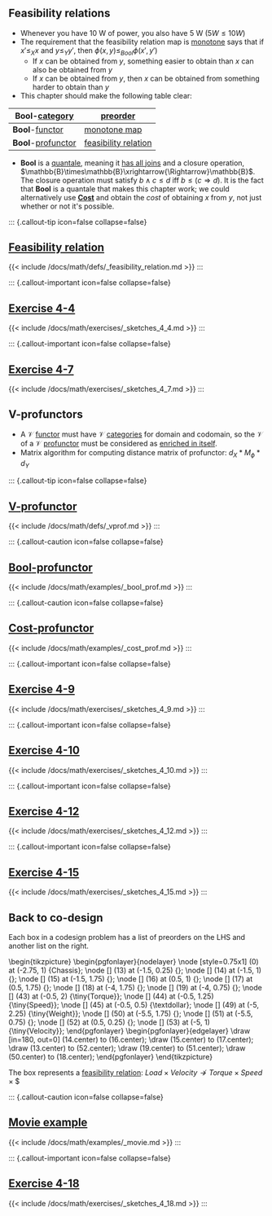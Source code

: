 ## Feasibility relations

-  Whenever you have 10 W of power, you also have 5 W ($5 W \leq 10 W$)
- The requirement that the feasibility relation map is 
  [monotone](/docs/math/defs/monotone_map.qmd) says that if 
  $x' \leq_X x$ and $y \leq_Y y'$, then $\phi(x,y) \leq_{Bool} \phi(x',y')$
    - If $x$ can be obtained from $y$, something easier to obtain than $x$ 
      can also be obtained from $y$
    - If $x$ can be obtained from $y$, then $x$ can be obtained from 
      something harder to obtain than $y$
- This chapter should make the following table clear:

| **Bool**-[category](/docs/math/defs/vcat.qmd)  | [preorder](/docs/math/defs/preorder.qmd)            |
|----|---|
| **Bool**-[functor](/docs/math/defs/v_functor.qmd)   | [monotone map](/docs/math/defs/monotone_map.qmd)        |
| **Bool**-[profunctor](/docs/math/defs/vprof.qmd) | [feasibility relation](/docs/math/defs/feasibility_relation.qmd) |

- **Bool** is a [quantale](/docs/math/defs/quantale.qmd), meaning it 
  [has all joins](/docs/math/propositions/quantale_all_joins.qmd) and a closure 
  operation, $\mathbb{B}\times\mathbb{B}\xrightarrow{\Rightarrow}\mathbb{B}$. 
  The closure operation must satisfy $b \land c \leq d$ iff 
  $b \leq (c \Rightarrow d)$. It is the fact that **Bool** is a 
  quantale that makes this chapter work; we could alternatively use 
  [**Cost**](/docs/math/examples/cost_smp.qmd) and obtain the *cost* of 
  obtaining $x$ from $y$, not just whether or not it's possible.

::: {.callout-tip icon=false collapse=false}
## [Feasibility relation](/docs/math/defs/feasibility_relation.qmd)
{{< include /docs/math/defs/_feasibility_relation.md >}}
:::

::: {.callout-important icon=false collapse=false}
## [Exercise 4-4](/docs/math/exercises/sketches_4_4.qmd)
{{< include /docs/math/exercises/_sketches_4_4.md >}}
:::

::: {.callout-important icon=false collapse=false}
## [Exercise 4-7](/docs/math/exercises/sketches_4_7.qmd)
{{< include /docs/math/exercises/_sketches_4_7.md >}}
:::


## V-profunctors

- A $\mathcal{V}$ [functor](/docs/math/defs/v_functor.qmd) must have 
  $\mathcal{V}$ [categories](/docs/math/defs/vcat.qmd) for domain and 
  codomain, so the $\mathcal{V}$ of a $\mathcal{V}$ 
  [profunctor](/docs/math/defs/vprof.qmd) must 
  be considered as [enriched in itself](/docs/math/defs/self_enriched.qmd).
- Matrix algorithm for computing distance matrix of profunctor: 
  $d_X * M_\phi * d_Y$

::: {.callout-tip icon=false collapse=false}
## [V-profunctor](/docs/math/defs/vprof.qmd)
{{< include /docs/math/defs/_vprof.md >}}
:::

::: {.callout-caution icon=false collapse=false}
## [**Bool**-profunctor](/docs/math/examples/bool_prof.qmd)
{{< include /docs/math/examples/_bool_prof.md >}}
:::

::: {.callout-caution icon=false collapse=false}
## [**Cost**-profunctor](/docs/math/examples/cost_prof.qmd)
{{< include /docs/math/examples/_cost_prof.md >}}
:::

::: {.callout-important icon=false collapse=false}
## [Exercise 4-9](/docs/math/exercises/sketches_4_9.qmd)
{{< include /docs/math/exercises/_sketches_4_9.md >}}
:::

::: {.callout-important icon=false collapse=false}
## [Exercise 4-10](/docs/math/exercises/sketches_4_10.qmd)
{{< include /docs/math/exercises/_sketches_4_10.md >}}
:::

::: {.callout-important icon=false collapse=false}
## [Exercise 4-12](/docs/math/exercises/sketches_4_12.qmd)
{{< include /docs/math/exercises/_sketches_4_12.md >}}
:::

::: {.callout-important icon=false collapse=false}
## [Exercise 4-15](/docs/math/exercises/sketches_4_15.qmd)
{{< include /docs/math/exercises/_sketches_4_15.md >}}
:::


## Back to co-design

Each box in a codesign problem has a list of preorders on the LHS and another 
list on the right.

\begin{tikzpicture}
  \begin{pgfonlayer}{nodelayer}
    \node [style=0.75x1] (0) at (-2.75, 1) {Chassis};
    \node [] (13) at (-1.5, 0.25) {};
    \node [] (14) at (-1.5, 1) {};
    \node [] (15) at (-1.5, 1.75) {};
    \node [] (16) at (0.5, 1) {};
    \node [] (17) at (0.5, 1.75) {};
    \node [] (18) at (-4, 1.75) {};
    \node [] (19) at (-4, 0.75) {};
    \node [] (43) at (-0.5, 2) {\tiny{Torque}};
    \node [] (44) at (-0.5, 1.25) {\tiny{Speed}};
    \node [] (45) at (-0.5, 0.5) {\textdollar};
    \node [] (49) at (-5, 2.25) {\tiny{Weight}};
    \node [] (50) at (-5.5, 1.75) {};
    \node [] (51) at (-5.5, 0.75) {};
    \node [] (52) at (0.5, 0.25) {};
    \node [] (53) at (-5, 1) {\tiny{Velocity}};
  \end{pgfonlayer}
  \begin{pgfonlayer}{edgelayer}
    \draw [in=180, out=0] (14.center) to (16.center);
    \draw (15.center) to (17.center);
    \draw (13.center) to (52.center);
    \draw (19.center) to (51.center);
    \draw (50.center) to (18.center);
  \end{pgfonlayer}
\end{tikzpicture}

The box represents a 
[feasibility relation](/docs/math/defs/feasibility_relation.qmd): 
$Load \times Velocity \nrightarrow Torque \times Speed \times \$$

::: {.callout-caution icon=false collapse=false}
## [Movie example](/docs/math/examples/movie.qmd)
{{< include /docs/math/examples/_movie.md >}}
:::

::: {.callout-important icon=false collapse=false}
## [Exercise 4-18](/docs/math/exercises/sketches_4_18.qmd)
{{< include /docs/math/exercises/_sketches_4_18.md >}}
:::
